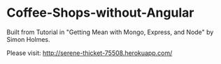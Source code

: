 # Coffee-Shops-without-Angular

Built from Tutorial in "Getting Mean with Mongo, Express, and Node" by Simon Holmes. 


Please visit: http://serene-thicket-75508.herokuapp.com/


